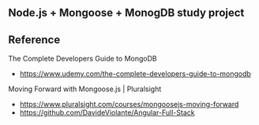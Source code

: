## Node.js + Mongoose + MonogDB study project

## Reference
  The Complete Developers Guide to MongoDB
  - https://www.udemy.com/the-complete-developers-guide-to-mongodb

  Moving Forward with Mongoose.js | Pluralsight
  - https://www.pluralsight.com/courses/mongoosejs-moving-forward
  - https://github.com/DavideViolante/Angular-Full-Stack
  

